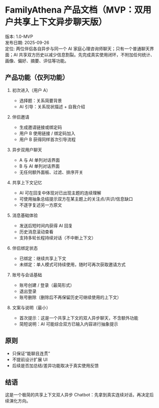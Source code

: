 # FamilyAthena 产品文档（MVP：双用户共享上下文异步聊天版）

版本: 1.0-MVP  
发布日期: 2025-09-26  
定位: 两位伴侣各自异步与同一个 AI 家庭心理咨询师聊天；只有一个普通聊天界面；AI 共享双方历史以减少信息割裂。先完成真实使用闭环，不附加任何统计、画像、偏好、摘要、评估等功能。

## 产品功能（仅列功能）

1. 初次进入（用户 A）
   - 选择题：关系简要背景
   - AI 引导：关系现状描述 + 自我介绍

2. 伴侣邀请
   - 生成邀请链接或绑定码
   - 用户 B 使用链接 / 绑定码加入
   - 用户 B 获得同样首次引导流程

3. 异步双用户聊天
   - A 与 AI 单列对话界面
   - B 与 AI 单列对话界面
   - 无任何额外面板、过滤、排序开关

4. 共享上下文记忆
   - AI 可在回复中体现对已出现主题的连续理解
   - 可使用抽象总结提示双方在某主题上的关注点/共识/信息缺口
   - 不逐字复述另一方原文

5. 消息基础体验
   - 发送后短时间内获得 AI 回复
   - 历史消息滚动查看
   - 支持多轮长程持续对话（不中断上下文）

6. 伴侣绑定状态
   - 已绑定：继续共享上下文
   - 未绑定：单人模式可持续使用，随时可再次获取邀请方式

7. 账号与会话基础
   - 账号创建 / 登录（最简形式）
   - 退出登录
   - 账号删除（删除后不再保留历史可继续使用的上下文）

8. 文案与说明（最小）
   - 首次提示：这是一个共享上下文的双人异步聊天，不含额外功能
   - 简短说明：AI 可能综合双方已输入内容进行抽象提示


## 原则
- 只保证“能聊且连贯”
- 不提前设计扩展 UI
- 后续是否加总结/差异功能取决于真实使用反馈

## 结语
这是一个极简的共享上下文双人异步 Chatbot：先拿到真实连续对话，再决定后续演化方向。